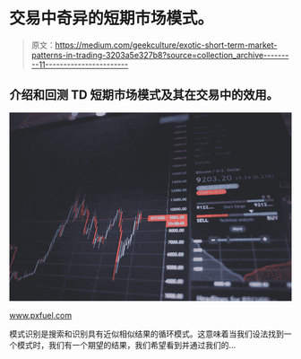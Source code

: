 # 交易中奇异的短期市场模式。

> 原文：<https://medium.com/geekculture/exotic-short-term-market-patterns-in-trading-3203a5e327b8?source=collection_archive---------11----------------------->

## 介绍和回测 TD 短期市场模式及其在交易中的效用。

![](img/d1de36288a919fd0b428f3b06074df05.png)

www.pxfuel.com

模式识别是搜索和识别具有近似相似结果的循环模式。这意味着当我们设法找到一个模式时，我们有一个期望的结果，我们希望看到并通过我们的…